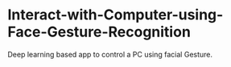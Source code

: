 # Interact-with-Computer-using-Face-Gesture-Recognition
Deep learning based app to control a PC using facial Gesture.
